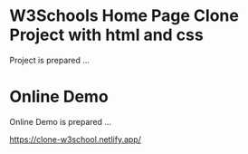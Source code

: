 # W3Schools Home Page Clone Project  with html and css

Project is prepared ...

# Online Demo 

Online Demo is prepared ...

https://clone-w3school.netlify.app/



